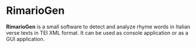 # RimarioGen

**RimarioGen** is a small software to detect and analyze rhyme words in Italian verse texts in TEI XML format. It can be used as console application or as a GUI application.
